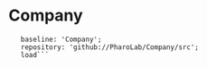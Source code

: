 # Company

```Metacello new
   baseline: 'Company';
   repository: 'github://PharoLab/Company/src';
   load```
